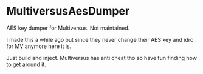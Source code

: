 # MultiversusAesDumper
AES key dumper for Multiversus. Not maintained.

I made this a while ago but since they never change their AES key and idrc for MV anymore here it is.

Just build and inject. Multiversus has anti cheat tho so have fun finding how to get around it. 
